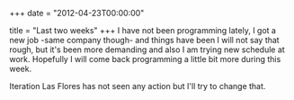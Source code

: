 +++
date = "2012-04-23T00:00:00"

title = "Last two weeks"
+++
I have not been programming lately, I got a new job -same company though- and things have been I will not say that rough, but it's been more demanding and also I am trying new schedule at work. Hopefully I will come back programming a little bit more during this week. 

Iteration Las Flores has not seen any action but I'll try to change that.